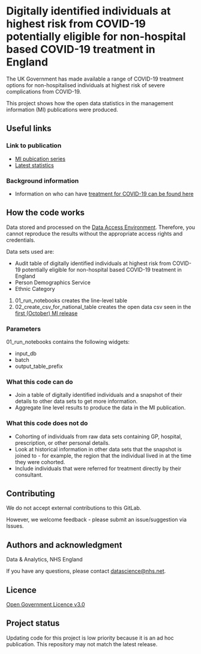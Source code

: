 # Digitally identified individuals at highest risk from COVID-19 potentially eligible for non-hospital based COVID-19 treatment in England

The UK Government has made available a range of COVID-19 treatment options for non-hospitalised individuals at highest risk of severe complications from COVID-19.

This project shows how the open data statistics in the management information (MI) publications were produced.

## Useful links

### Link to publication

- [MI pubication series](https://digital.nhs.uk/data-and-information/publications/statistical/mi-digitally-identified-individuals-at-highest-risk-from-covid-19-potentially-eligible-for-non-hospital-based-covid-19-treatment-in-england)
- [Latest statistics](https://digital.nhs.uk/data-and-information/publications/statistical/mi-digitally-identified-individuals-at-highest-risk-from-covid-19-potentially-eligible-for-non-hospital-based-covid-19-treatment-in-england/current)

### Background information

- Information on who can have [treatment for COVID-19 can be found here](https://www.nhs.uk/conditions/covid-19/treatments-for-covid-19/)

## How the code works

Data stored and processed on the [Data Access Environment](https://digital.nhs.uk/services/data-access-environment-dae/user-guides). Therefore, you cannot reproduce the results without the appropriate access rights and credentials.

Data sets used are:
- Audit table of digitally identified individuals at highest risk from COVID-19 potentially eligible for non-hospital based COVID-19 treatment in England
- Person Demographics Service
- Ethnic Category

1. 01_run_notebooks creates the line-level table
2. 02_create_csv_for_national_table creates the open data csv seen in the [first (October) MI release](https://digital.nhs.uk/pubs/highestriskcovid-oct22)

### Parameters

01_run_notebooks contains the following widgets:
- input_db
- batch
- output_table_prefix

### What this code can do

- Join a table of digitally identified individuals and a snapshot of their details to other data sets to get more information.
- Aggregate line level results to produce the data in the MI publication.

### What this code does **not** do
- Cohorting of individuals from raw data sets containing GP, hospital, prescription, or other personal details.
- Look at historical information in other data sets that the snapshot is joined to - for example, the region that the individual lived in at the time they were cohorted.
- Include individuals that were referred for treatment directly by their consultant.

## Contributing

We do not accept external contributions to this GitLab.

However, we welcome feedback - please submit an issue/suggestion via Issues.

## Authors and acknowledgment
Data & Analytics, NHS England

If you have any questions, please contact datascience@nhs.net.

## Licence
[Open Government Licence v3.0](www.nationalarchives.gov.uk/doc/open-government-licence)

## Project status
Updating code for this project is low priority because it is an ad hoc publication. This repository may not match the latest release.
